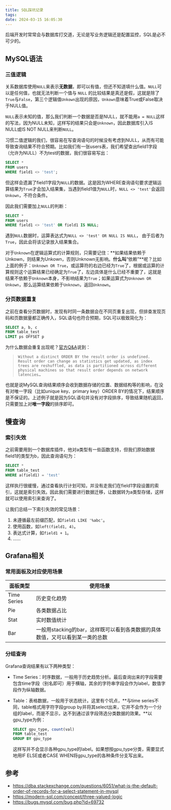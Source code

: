 ```yaml
---
title: SQL踩坑记录
tags: 
date: 2024-03-15 16:05:30
---
```


后端开发时常常会与数据库打交道，无论是写业务逻辑还是配置监控，SQL是必不可少的。

## MySQL语法

### 三值逻辑

关系数据库使用`NULL`来表示**无数据**，即可以有值，但还不知道填什么值。`NULL`可以是任何值，也就无法判断一个值与 `NULL` 的比较结果是真还是假，这就是除了`True`与`False`，第三个逻辑值`Unkown`出现的原因，`Unkown`意味着True或False取决于NULL值。

`NULL`表示未知的值，那么我们判断一个数据是否是NULL，就不能用`a = NULL`这样的写法，因为NULL未知，这样写的结果只会是`Unknown`，因此数据库引入IS NULL或IS NOT NULL来判断`NULL`。

习惯二值逻辑的我们，很容易在写查询语句的时候没有考虑到NULL，从而有可能导致查询结果不符合预期。比如我们有一张users表，我们希望查出field1字段（允许为NULL）不为test的数据，我们很容易写出：

```sql
SELECT *
FROM users
WHERE field1 <> 'test';
```

但这样会遗漏了field1字段为`NULL`的数据。这是因为WHERE查询语句要求逻辑运算结果为`True`才会加入结果集，当遇到field1值为`NULL`时，`NULL <> 'test'`会返回`Unkown`，不符合条件。

因此我们需要加上`NULL`的判断：

```sql
SELECT *
FROM users
WHERE field1 <> 'test' OR field1 IS NULL;
```

遇到`NULL`数据时，运算表达式为`NULL <> 'test' OR NULL IS NULL`， 由于后者为`True`，因此会将该记录放入结果集合。

对于`Unknown`在逻辑运算式的计算规则，只需要记住：**如果结果依赖于Unkown，则结果为Unkown，否则Unknown无影响。**什么叫**“依赖”**呢？比如上面的例子：`Unknown OR True`，或运算符的右边已经为`True`了，根据或运算的计算规则这个运算结果已经确定为`True`了，左边具体是什么已经不重要了，这就是结果不依赖于`Unknown`本身，不影响结果为`True`；如果运算式为`Unknown OR Unkown`，那么运算结果依赖于`Unknown`，返回`Unknown`。

### 分页数据重复

之前在查看分页数据时，发现有时同一条数据会在不同页重复出现，但排查发现页码和页数据量都正确传入，SQL语句也符合预期，SQL可以极致简化为：

```sql
SELECT a, b, c
FROM table_test
LIMIT ps OFFSET p
```

为什么数据会重复出现呢？[官方Q&A](https://bugs.mysql.com/bug.php?id=69732)说到：

>   ```
>   Without a distinct ORDER BY the result order is undefined.
>   Result order can change as statistics get updated, as index trees are reshuffled, as data is partitioned across different physical machines so that result order depends on network latencies…
>   ```

也就是说MySQL查询结果顺序会收到数据存储的位置、数据结构等的影响，在没有对唯一字段（比如unique key、primary key）ORDER BY的情况下，结果顺序是不保证的。上述例子就是因为SQL语句并没有对字段排序，导致结果随机返回，只需要加上对**唯一字段**的排序即可。

## 慢查询

### 索引失效

之前需要用到一个数据库插件，他对a类型有一些函数支持，但我们原始数据field1的类型为b，因此查询语句为：

```sql
SELECT *
FROM table_test
WHERE a(field1) = 'test'
```

这样执行很缓慢，通过查看执行计划可知，并没有走我们在field1字段设置的索引，这就是索引失效。因此我们需要进行数据迁移，让数据转为a类型存储，这样就可以使用索引来查询了。

让我们总结一下索引失效的常见场景：

1.   未遵循最左前缀匹配，如`field1 LIKE '%abc'`。
2.   使用函数，如`left(field1, 4)`。
3.   表达式计算，如`field1 + 1`。
4.   ……

## Grafana相关

### 常用面板及对应使用场景

| 面板类型    | 使用场景                                                     |
| ----------- | ------------------------------------------------------------ |
| Time Series | 历史变化趋势                                                 |
| Pie         | 各类数据占比                                                 |
| Stat        | 实时数值统计                                                 |
| Bar         | 一般用stacking的bar，这样既可以看到各类数据的具体数值，又可以看到某一类的总数 |

### 分组查询

Grafana查询结果有以下两种类型：

- Time Series：时序数据，一般用于历史趋势分析。最后查询出来的字段需要包含time字段（别名即可）用于横轴，其余的字符串字段会作为label，数值字段作为纵轴数据。
- Table：表格数据，一般用于状态统计。这里有个坑点，**与time series不同，table格式用字符字段group by并将其select出来，它并不会作为一个分组的label，而是不显示，达不到通过该字段筛选分类数据的效果。**以gpu_type为例：

    ```sql
    SELECT gpu_type, count(val)
    FROM table_test
    GROUP BY gpu_type
    ```

    这样写并不会显示各种gpu_type的label。如果想按gpu_type分类，需要显式地用IF ELSE或者CASE WHEN将gpu_type的各种条件分支写出来。

## 参考

- https://dba.stackexchange.com/questions/6051/what-is-the-default-order-of-records-for-a-select-statement-in-mysql
- https://modern-sql.com/concept/three-valued-logic
- https://bugs.mysql.com/bug.php?id=69732
